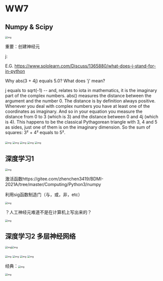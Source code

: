 # WW7

## Numpy & Scipy

<img src="https://qn-st0.yuketang.cn/FiGP88GPhJPFdEl0OVCRmTA4jXAQ" alt="img" style="zoom:50%;" />

重要：创建神经元

j:

E.G. https://www.sololearn.com/Discuss/1365880/what-does-j-stand-for-in-python

Why abs(3 + 4j) equals 5.0? What does 'j' mean?

j equals to sqrt(-1) -- and, relates to iota in mathematics, it is the imaginary part of the complex numbers. abs() measures the distance between the argument and the number 0. The distance is by definition always positive. Whenever you deal with complex numbers you have at least one of the coordinates as imaginary. And so in your equation you measure the distance from 0 to 3 (which is 3) and the distance between 0 and 4j (which is 4). This happens to be the classical Pythagorean triangle with 3, 4 and 5 as sides, just one of them is on the imaginary dimension. So the sum of squares: 3² + 4² equals to 5².

<img src="https://qn-st0.yuketang.cn/FkLm6QTkUn0PCU9J8vBx77y9AvFj" alt="img" style="zoom:50%;" />

<img src="https://qn-st0.yuketang.cn/FrI1BbVlL1guc4AFoTEGO25gAiSr" alt="img" style="zoom:50%;" />

<img src="https://qn-st0.yuketang.cn/FkGcBMp9Dkm-Wx2mbXYMKy0dWq76" alt="img" style="zoom:50%;" />

<img src="https://qn-st0.yuketang.cn/FtHbov88z4cV7yr8sV_DVaPAwAT2" alt="img" style="zoom:50%;" />

<img src="https://qn-st0.yuketang.cn/Fii_cL0c6Y3AS6ZtGcw95vOOgRDU" alt="img" style="zoom:50%;" />

## 深度学习1

<img src="https://qn-st0.yuketang.cn/FjJo2UFRrCsZTQ5nUG2RJJUowKe2" alt="img" style="zoom:50%;" />

激活函数https://gitee.com/zhenchen3419/BDMI-2021A/tree/master/Computing/Python3/numpy

利用sig函数制造门（与，或，非，etc）

<img src="https://qn-st0.yuketang.cn/FmgEu9-fJheNL8uJa61hg_lcsLB5" alt="img" style="zoom:50%;" />

？人工神经元难道不是在计算机上写出来的？

<img src="https://qn-st0.yuketang.cn/Fq_Lwyv2JNBe9NXDF9429wtG3inm" alt="img" style="zoom:50%;" />

## 深度学习2 多层神经网络

<img src="https://qn-st0.yuketang.cn/FvF_m0eLxgdFhijhg1ehn6QSjZhg" alt="img" style="zoom:50%;" /><img src="https://qn-st0.yuketang.cn/FoGskAyxJkMVPI8Yqu607DXgIY4j" alt="img" style="zoom:50%;" />

<img src="https://qn-st0.yuketang.cn/Fosm8cbiZJgtPsofb825PR80zaoR" alt="img" style="zoom:50%;" />

<img src="https://qn-st0.yuketang.cn/Fn_0P0qBCR0rvQAG8mAXkTI3hjl7" alt="img" style="zoom:50%;" />

<img src="https://qn-st0.yuketang.cn/FkP85v_GL90Q_c8ZRHmkfy7hS-Oz" alt="img" style="zoom:50%;" />

<img src="https://qn-st0.yuketang.cn/FmXwDGM0ffAwmeFEMhebXjFBeXH3" alt="img" style="zoom:50%;" />



经典：<img src="https://qn-st0.yuketang.cn/FvKN_aq_siWPAXC7iHHLHm2sYybX" alt="img" style="zoom:50%;" />

<img src="https://qn-st0.yuketang.cn/FtVT5qrAz_lwBgsYZ6O3jTeYht1d" alt="img" style="zoom:50%;" />

